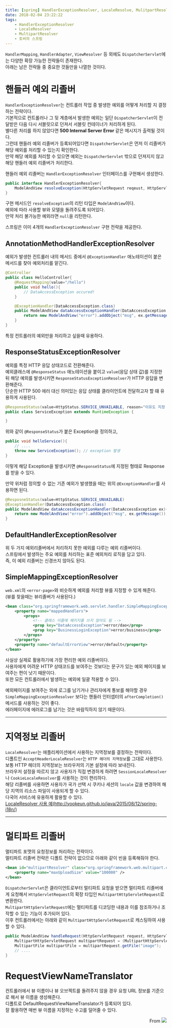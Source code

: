 ```yaml
---
title: [spring] HandlerExceptionResolver, LocaleResolve, MulitpartResolver
date: 2018-02-04 23:22:22
tags:
    - HandlerExceptionResolver
    - LocaleResolver
    - MultipartResolver
    - 토비의 스프링
---
```


`HandlerMapping`, `HandlerAdapter`, `ViewResolver` 등 외에도 `DispatcherServlet`에는 다양한 확장 가능한 전략들이 존재한다.  
아래는 남은 전략들 중 중요한 것들만을 나열한 것이다.  

# 핸들러 예외 리졸버
`HandlerExceptionResolver`는 컨트롤러 작업 중 발생한 예외를 어떻게 처리할 지 결정하는 전략이다.  
기본적으로 컨트롤러나 그 뒷 계층에서 발생한 예외는 일단 `DispatcherServlet`이 전달받은 다음 다시 서블릿으로 던져서 서블릿 컨테이너가 처리하게 된다.  
별다른 처리를 하지 않았다면 **500 Internal Server Error** 같은 메시지가 출력될 것이다.  
그런데 핸들러 예외 리졸버가 등록되어있다면 `DispatcherServlet`은 먼저 이 리졸버가 해당 예외를 처리할 수 있는지 확인한다.  
만약 해당 예외를 처리할 수 있으면 예외는 `DispatcherServlet` 밖으로 던져지지 않고 해당 핸들러 예외 리졸버가 처리한다.  

핸들러 예외 리졸버는 `HandlerExceptionResolver` 인터페이스를 구현해서 생성한다.  
```java
public interface HandlerExceptionResolver{
    ModelAndView resolveException(HttpServletRequest reqeust, HttpServletResponse response, Object handler, Exception ex);
}
```
구현 메서드인 `resolveException`의 리턴 타입은 `ModelAndView`이다.  
예외에 따라 사용할 뷰와 모델을 돌려주도록 되어있다.  
만약 처리 불가능한 예외라면 `null`을 리턴한다.  

스프링은 이미 4개의 `HandlerExceptionResolver` 구현 전략을 제공한다.  

## AnnotationMethodHandlerExceptionResolver
예외가 발생한 컨트롤러 내의 메서드 중에서 `@ExceptionHandler` 애노테이션이 붙은 메서드를 찾아 예외처리를 맡긴다.  
```java
@Controller
public class HelloController{
    @RequestMapping(value="/hello")
    public void hello(){
        // DataAccessException occured!
    }

    @ExceptionHandler(DataAccessException.class)
    public ModelAndView dataAccessExceptionHandler(DataAccessException ex){
        return new ModelAndView("error").addObject("msg", ex.getMessage());
    }
}
```
특정 컨트롤러의 예외만을 처리하고 싶을때 유용하다.  

## ResponseStatusExceptionResolver
예외를 특정 HTTP 응답 상태코드로 전환해준다.  
예외클래스에 `@ResponseStatus` 애노테이션을 붙이고 `value`(응답 상태 값)를 지정한 뒤 해당 예외를 발생시키면 `ResponseStatusExceptionResolver`가 HTTP 응답을 변환해준다.  
단순한 HTTP 500 에러 대신 의미있는 응답 상태를 클라이언트에 전달하고자 할 떄 유용하게 사용된다.  
```java
@ResponseStatus(value=HttpStatus.SERVICE_UNVAILABLE, reason="이유도 지정 가능")
public class ServiceException extends RuntimeException {

}
```
위와 같이 `@ResponseStatus`가 붙은 Exception을 정의하고,  
```java
public void helloService(){
    // ....
    throw new ServiceException(); // exception 발생
}
```
이렇게 해당 Exception을 발생시키면 `@ResponseStatus`에 지정된 형태로 Response를 받을 수 있다.  

만약 위처럼 정의할 수 없는 기존 예외가 발생했을 때는 위의 `@ExceptionHandler`를 사용하면 된다.  
```java
@ResposneStatus(value=HttpStatus.SERVICE_UNVAILABLE)
@ExceptionHandler(DataAccessException.class)
public ModelAndView dataAccessExceptionHandler(DataAccessException ex){
    return new ModelAndView("error").addObject("msg", ex.getMessage());
}
```

## DefaultHandlerExceptionResolver
위 두 가지 예외리졸버에서 처리하지 못한 예외를 다루는 예외 리졸버이다.  
스프링에서 발생하는 주요 예외를 처리하는 표준 예외처리 로직을 담고 있다.  
즉, 이 예외 리졸버는 신경쓰지 않아도 된다.  

## SimpleMappingExceptionResolver
`web.xml`의 `<error-page>`와 비슷하게 예외를 처리할 뷰를 지정할 수 있게 해준다.  
(뷰를 찾을때는 뷰리졸버가 사용된다.)  
```xml
<bean class="org.springframework.web.servlet.handler.SimpleMappingExceptionResolver">
    <property name="mappedHandlers">
        <props>
            <!-- 클래스 이름에 패키지를 쓰지 않아도 됨 -->
            <prop key="DataAccessException">error/dao</prop>
            <prop key="BusinessLoginException">error/business</prop>            
        </props>
    </property>
    <property name="defaultErrorView">error/default</property>
</bean>
```
사실상 실제로 활용하기에 가장 편리한 예외 리졸버이다.  
사용자에게 어려운 HTTP 상태코드를 보여주는 것보다는 문구가 있는 예외 페이지를 보여주는 편이 낫기 때문이다.  
또한 모든 컨트롤러에서 발생하는 예외에 일괄 적용할 수 있다.  

예외페이지를 보여주는 외에 로그를 남기거나 관리자에게 통보를 해야할 경우 `SimpleMappingExceptionResolver` 보다는 핸들러 인터셉터의 `afterCompletion()` 메서드를 사용하는 것이 좋다.  
에러페이지에 에러로그를 남기는 것은 바람직하지 않기 때문이다.  

---

# 지역정보 리졸버
`LocaleResolver`는 애플리케이션에서 사용하는 지역정보를 결정하는 전략이다.  
디폴트인 `AcceptHeaderLocaleResolver`는 `HTTP 헤더의 지역정보`를 그대로 사용한다.  
보통 HTTP 헤더의 지역정보는 브라우저의 기본 설정에 따라 보내진다.  
브라우저 설정을 따르지 않고 사용자가 직접 변경하게 하려면 `SessionLocaleResolver`나 `CookieLocaleResolver`를 사용하는 것이 편리하다.  
해당 리졸버를 사용하면 사용자가 국가 선택 시 쿠키나 세션의 `locale` 값을 변경하여 해당 지역의 리소스 파일이 사용되게 할 수 있다.  
다국어 서비스에 유용하게 활용할 수 있다.  
[LocaleResolver 사용 예(http://yookeun.github.io/java/2015/08/12/spring-i18n/)](http://yookeun.github.io/java/2015/08/12/spring-i18n/)  

---

# 멀티파트 리졸버
멀티파트 포맷의 요청정보를 처리하는 전략이다.  
멀티파트 리졸버 전략은 디폴트 전략이 없으므로 아래와 같이 빈을 등록해줘야 한다.  
```xml
<bean id="multipartResolver" class="org.springframework.web.multipart.commons.CommonsMultipartResolver">
    <property name="maxUploadSize" value="100000" />
</bean>
```
`DispatcherServlet`은 클라이언트로부터 멀티파트 요청을 받으면 멀티파트 리졸버에게 요청해서 `HttpServletRequest`의 확장 타입인 `MultipartHttpServletRequest`로 변환한다.  
`MultipartHttpServletRequest`에는 멀티파트를 디코딩한 내용과 이를 참조하거나 조작할 수 있는 기능이 추가되어 있다.  
이후 컨트롤러에서는 아래와 같이 `MultipartHttpServletRequest`로 캐스팅하여 사용할 수 있다.  
```java
public ModelAndView handleRequest(HttpServletRequest request, HttpServletResponse response){
    MultipartHttpServletRequest multipartRequest = (MultipartHttpServletRequest) request;
    MultipartFile multipartFile = multipartRequest.getFile("image");
    // ....
}
```

# RequestViewNameTranslator
컨트롤러에서 뷰 이름이나 뷰 오브젝트를 돌려주지 않을 경우 요청 URL 정보를 기준으로 해서 뷰 이름을 생성해준다.  
디폴트로 DefaultRequestViewNameTranslator가 등록되어 있다.  
잘 활용하면 매번 뷰 이름을 지정하는 수고를 덜어줄 수 있다.

<div style="text-align: right">
From <img src="https://cloud2.zoolz.com/MyComputers/Images/Image.aspx?q=bT00MDcyNDcma2V5PTI0NzQwNDAxMDkmdHlwZT1sJno9MjAxOC8wOC8wNiAwOTozOA==#width30" style="display:inline-block;"/>
</div>

<!-- more -->
